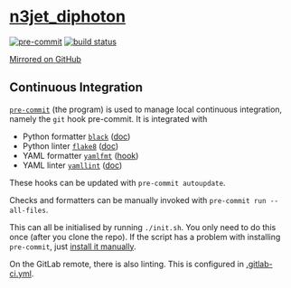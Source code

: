 # [n3jet_diphoton](https://gitlab.com/JosephPB/n3jet_diphoton)

[![pre-commit](https://img.shields.io/badge/pre--commit-enabled-brightgreen?logo=pre-commit&logoColor=white)](https://github.com/pre-commit/pre-commit)
[![build status](https://gitlab.com/JosephPB/n3jet_diphoton/badges/main/pipeline.svg?ignore_skipped=true)](https://gitlab.com/JosephPB/n3jet_diphoton/-/pipelines)

[Mirrored on GitHub](https://github.com/JosephPB/n3jet_diphoton)

## Continuous Integration
[`pre-commit`](https://pre-commit.com/) (the program) is used to manage local continuous integration, namely the `git` hook pre-commit.
It is integrated with
* Python formatter [`black`](https://github.com/psf/black) ([doc](https://black.readthedocs.io/en/stable/version_control_integration.html))
* Python linter [`flake8`](https://github.com/pycqa/flake8) ([doc](https://flake8.pycqa.org/en/latest/user/using-hooks.html))
* YAML formatter [`yamlfmt`](https://github.com/mmlb/yamlfmt) ([hook](https://github.com/jumanjihouse/pre-commit-hook-yamlfmt))
* YAML linter [`yamllint`](https://github.com/adrienverge/yamllint) ([doc](https://yamllint.readthedocs.io/en/stable/integration.html))

These hooks can be updated with `pre-commit autoupdate`.

Checks and formatters can be manually invoked with `pre-commit run --all-files`.

This can all be initialised by running `./init.sh`.
You only need to do this once (after you clone the repo).
If the script has a problem with installing `pre-commit`, just [install it manually](https://pre-commit.com/index.html#installation).

On the GitLab remote, there is also linting.
This is configured in [.gitlab-ci.yml](.gitlab-ci.yml).
